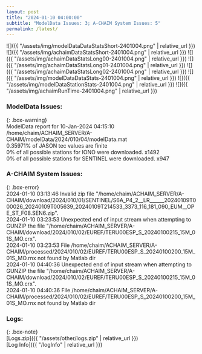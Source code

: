 ```yaml
---
layout: post
title: "2024-01-10 04:00:00"
subtitle: "ModelData Issues: 3; A-CHAIM System Issues: 5"
permalink: /latest/
---
```


![]({{ "/assets/img/modelDataDataStatsShort-2401004.png" | relative_url }})
![]({{ "/assets/img/achaimDataStatsShort-2401004.png" | relative_url }})
![]({{ "/assets/img/achaimDataStatsLong00-2401004.png" | relative_url }})
![]({{ "/assets/img/achaimDataStatsLong01-2401004.png" | relative_url }})
![]({{ "/assets/img/achaimDataStatsLong02-2401004.png" | relative_url }})
![]({{ "/assets/img/modelDataDataStats-2401004.png" | relative_url }})
![]({{ "/assets/img/modelDataStationStats-2401004.png" | relative_url }})
![]({{ "/assets/img/achaimRunTime-2401004.png" | relative_url }})


### ModelData Issues:  
  
{: .box-warning}  
 ModelData report for 10-Jan-2024 04:15:10   
 /home/chaim/ACHAIM_SERVER/A-CHAIM/modelData/2024/010/04/modelData.mat   
 0.35971% of JASON tec values are finite   
 0% of all possible stations for IONO were downloaded. x1492   
 0% of all possible stations for SENTINEL were downloaded. x947   
  
### A-CHAIM System Issues:  
  
{: .box-error}  
2024-01-10 03:13:46 Invalid zip file "/home/chaim/ACHAIM_SERVER/A-CHAIM/download/2024/010/01/SENTINEL/S6A_P4_2__LR______20240109T000026_20240109T005639_20240109T214533_3373_116_181_090_EUM__OPE_ST_F08.SEN6.zip".  
2024-01-10 03:23:53 Unexpected end of input stream when attempting to GUNZIP the file "/home/chaim/ACHAIM_SERVER/A-CHAIM/download/2024/010/02/EUREF/TERU00ESP_S_20240100215_15M_01S_MO.crx".  
2024-01-10 03:23:53 File /home/chaim/ACHAIM_SERVER/A-CHAIM/processed/2024/010/02/EUREF/TERU00ESP_S_20240100200_15M_01S_MO.rnx not found by Matlab dir  
2024-01-10 04:40:36 Unexpected end of input stream when attempting to GUNZIP the file "/home/chaim/ACHAIM_SERVER/A-CHAIM/download/2024/010/02/EUREF/TERU00ESP_S_20240100215_15M_01S_MO.crx".  
2024-01-10 04:40:36 File /home/chaim/ACHAIM_SERVER/A-CHAIM/processed/2024/010/02/EUREF/TERU00ESP_S_20240100200_15M_01S_MO.rnx not found by Matlab dir  

### Logs:  
  
{: .box-note}  
[Logs.zip]({{ "/assets/other/logs.zip" | relative_url }})  
[Log Info]({{ "/logInfo" | relative_url }})  
